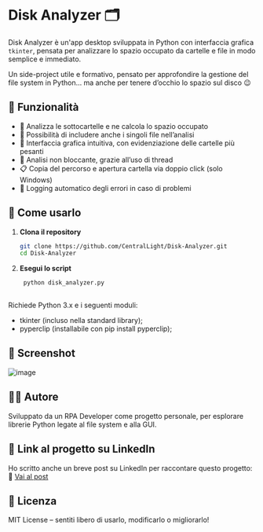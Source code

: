 # Disk Analyzer 🗂️

Disk Analyzer è un'app desktop sviluppata in Python con interfaccia grafica `tkinter`, pensata per analizzare lo spazio occupato da cartelle e file in modo semplice e immediato.

Un side-project utile e formativo, pensato per approfondire la gestione del file system in Python… ma anche per tenere d’occhio lo spazio sul disco 😉

## 🔧 Funzionalità

- 📂 Analizza le sottocartelle e ne calcola lo spazio occupato
- 📄 Possibilità di includere anche i singoli file nell’analisi
- 🎨 Interfaccia grafica intuitiva, con evidenziazione delle cartelle più pesanti
- 🐢 Analisi non bloccante, grazie all’uso di thread
- 📋 Copia del percorso e apertura cartella via doppio click (solo Windows)
- 📝 Logging automatico degli errori in caso di problemi

## 🚀 Come usarlo

1. **Clona il repository**
   
   ```bash
   git clone https://github.com/CentralLight/Disk-Analyzer.git
   cd Disk-Analyzer
2. **Esegui lo script**
   ```bash
    python disk_analyzer.py
  
  Richiede Python 3.x e i seguenti moduli:
- tkinter (incluso nella standard library);
- pyperclip (installabile con pip install pyperclip);


## 📸 Screenshot
![image](https://github.com/user-attachments/assets/b6987250-c6eb-4c72-a31d-ad2213379b6a)


## 👨‍💻 Autore
Sviluppato da un RPA Developer come progetto personale, per esplorare librerie Python legate al file system e alla GUI.


## 🔗 Link al progetto su LinkedIn
Ho scritto anche un breve post su LinkedIn per raccontare questo progetto: 🔗 [Vai al post
](https://www.linkedin.com/posts/alessio-polo-5a36b3156_github-centrallightdisk-analyzer-a-python-activity-7318894815251709954-SW0t?utm_source=share&utm_medium=member_desktop&rcm=ACoAACV6eosBvP0YyjX_fWKE1mVSnW-tf0exDOA)
## 📄 Licenza
MIT License – sentiti libero di usarlo, modificarlo o migliorarlo!

